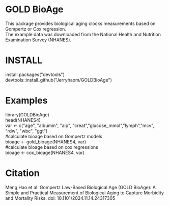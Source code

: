 # GOLD BioAge <br>
This package provides biological aging clocks measurements based on Gompertz or Cox regression. <br>
The example data was downloaded from the National Health and Nutrition Examination Survey (NHANES). 

# INSTALL <br>
install.packages("devtools") <br>
devtools::install_github("Jerryhaom/GOLDBioAge") <br>

# Examples
library(GOLDBioAge) <br>
head(NHANES4) <br>
var <- c("age", "albumin", "alp", "creat","glucose_mmol","lymph","mcv", "rdw", "wbc", "ggt") <br>
#calculate bioage based on Gompertz models <br>
bioage <- gold_bioage(NHANES4, var) <br>
#calculate bioage based on cox regressions <br>
bioage <- cox_bioage(NHANES4, var) <br>


# Citation <br>
Meng Hao et al. Gompertz Law-Based Biological Age (GOLD BioAge): A Simple and Practical Measurement of Biological Aging to Capture Morbidity and Mortality Risks. doi: 10.1101/2024.11.14.24317305

